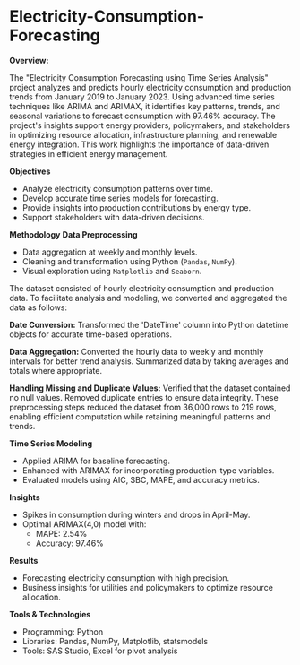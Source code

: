 # Electricity-Consumption-Forecasting
**Overview:**

The "Electricity Consumption Forecasting using Time Series Analysis" project analyzes and predicts hourly electricity consumption and production trends from January 2019 to January 2023. Using advanced time series techniques like ARIMA and ARIMAX, it identifies key patterns, trends, and seasonal variations to forecast consumption with 97.46% accuracy. The project's insights support energy providers, policymakers, and stakeholders in optimizing resource allocation, infrastructure planning, and renewable energy integration. This work highlights the importance of data-driven strategies in efficient energy management.

**Objectives**

- Analyze electricity consumption patterns over time. 
- Develop accurate time series models for forecasting. 
- Provide insights into production contributions by energy type. 
- Support stakeholders with data-driven decisions.
  
**Methodology**
**Data Preprocessing**
- Data aggregation at weekly and monthly levels.
- Cleaning and transformation using Python (`Pandas`, `NumPy`).
- Visual exploration using `Matplotlib` and `Seaborn`.

The dataset consisted of hourly electricity consumption and production data. To facilitate analysis and modeling, we converted and aggregated the data as follows:

**Date Conversion:** Transformed the 'DateTime' column into Python datetime objects for accurate time-based operations.

**Data Aggregation:**
Converted the hourly data to weekly and monthly intervals for better trend analysis.
Summarized data by taking averages and totals where appropriate.

**Handling Missing and Duplicate Values:**
Verified that the dataset contained no null values.
Removed duplicate entries to ensure data integrity.
These preprocessing steps reduced the dataset from 36,000 rows to 219 rows, enabling efficient computation while retaining meaningful patterns and trends.

**Time Series Modeling**
- Applied ARIMA for baseline forecasting.
- Enhanced with ARIMAX for incorporating production-type variables.
- Evaluated models using AIC, SBC, MAPE, and accuracy metrics.

**Insights**

- Spikes in consumption during winters and drops in April-May.
- Optimal ARIMAX(4,0) model with:
  - MAPE: 2.54%
  - Accuracy: 97.46%

**Results**
- Forecasting electricity consumption with high precision.
- Business insights for utilities and policymakers to optimize resource allocation.

**Tools & Technologies**
- Programming: Python
- Libraries: Pandas, NumPy, Matplotlib, statsmodels
- Tools: SAS Studio, Excel for pivot analysis

